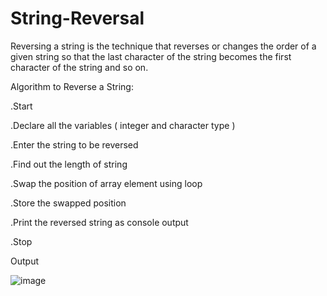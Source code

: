 # String-Reversal
Reversing a string is the technique that reverses or changes the order of a given string so that the last character of the string becomes the first character of the string and so on.
 
Algorithm to Reverse a String:

.Start

.Declare all the variables ( integer and character type )

.Enter the string to be reversed

.Find out the length of string

.Swap the position of array element using loop

.Store the swapped position

.Print the reversed string as console output

.Stop

Output

![image](https://user-images.githubusercontent.com/76811184/234373268-8cd8eb7e-39a7-4af9-961d-3bdb50efc623.png)
